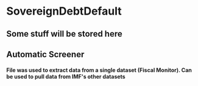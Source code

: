 # SovereignDebtDefault
## Some stuff will be stored here


## Automatic Screener
#### File was used to extract data from a single dataset (Fiscal Monitor). Can be used to pull data from IMF's other datasets